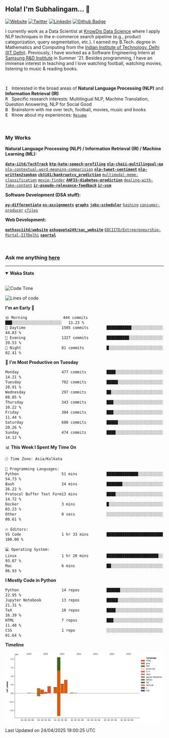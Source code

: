 ## Hola! I'm Subhalingam... 👋

[![Website](https://img.shields.io/badge/-subhalingamd.me-47CCCC?style=flat&logo=google-chrome&logoColor=white&link=https://subhalingamd.me)](https://subhalingamd.me )
[![Twitter](https://img.shields.io/badge/-@subhalingamd-55acee?style=flat&labelColor=1ca0f1&logo=twitter&logoColor=white&link=https://twitter.com/subhalingamd)](https://twitter.com/subhalingamd)
[![Linkedin](https://img.shields.io/badge/-subhalingamd-0077B5?style=flat&logo=Linkedin&logoColor=white&link=https://www.linkedin.com/in/subhalingamd/)](https://www.linkedin.com/in/subhalingamd/)
[![Github Badge](https://img.shields.io/badge/-subhalingamd-333?style=flat&logo=Github&logoColor=white&link=https://www.github.com/subhalingamd/)](https://www.github.com/subhalingamd)

<!-- [![Facebook](https://img.shields.io/badge/-subhalingamd-3b5999?style=flat&logo=Facebook&logoColor=white&link=https://www.facebook.com/subhalingamd/)](https://www.facebook.com/subhalingamd/) -->
<!-- [![Instagram](https://img.shields.io/badge/-@subhu2008-e4405f?style=flat&logo=Instagram&logoColor=white&link=https://www.instagram.com/subhu2008/)](https://www.instagram.com/subhu2008) -->
<!-- [![Youtube Badge](https://img.shields.io/badge/-subhalingamd-cd201f?style=flat&logo=Youtube&logoColor=white&link=https://youtube.com/subhalingamd/)](https://youtube.com/subhalingamd) -->
<!-- [![Quora Badge](https://img.shields.io/badge/-subhalingamd-b92b27?style=flat&logo=Quora&logoColor=white&link=https://quora.com/subhalingamd/)](https://quora.com/subhalingam-d) -->


I currently work as a Data Scientist at [KnowDis Data Science](https://www.knowdis.ai) where I apply NLP techniques in the e-commerce search pipeline (e.g., product categorization, query segmentation, etc.). I earned my B.Tech. degree in Mathematics and Computing from the [Indian Institute of Technology, Delhi (IIT Delhi)](http://www.iitd.ac.in). Previously, I have worked as a Software Engineering Intern at [Samsung R&D Institute](https://research.samsung.com/sri-d) in Summer '21. Besides programming, I have an immense interest in teaching and I love watching football, watching movies, listening to music & reading books.

<br />


<kbd>I</kbd> &nbsp; Interested in the broad areas of **Natural Language Processing (NLP)** and **Information Retrieval (IR)** <br />
<kbd>R</kbd> &nbsp; Specific research interests: Multilingual NLP, Machine Translation, Question Answering, NLP for Social Good  <br />
<kbd>B</kbd> &nbsp; Brainstorm with me over tech, football, movies, music and books <br />
<kbd>E</kbd> &nbsp; Know about my experiences: [`Resume`](https://subhalingamd.me/resume/)  <br />

<br />


### My Works

**Natural Language Processing (NLP) / Information Retrieval (IR) / Machine Learning (ML):** 

**[`data-iitd/TechTrack`](https://github.com/data-iitd/TechTrack)**
**[`btp-hate-speech-profiling`](https://github.com/subhalingamd/btp-hate-speech-profiling)**
**[`nlp-chaii-multilingual-qa`](https://github.com/subhalingamd/nlp-chaii-multilingual-qa)**
[`nlp-contextual-word-meaning-comparision`](https://github.com/subhalingamd/nlp-contextual-word-meaning-comparision)
**[`nlp-tweet-sentiment`](https://github.com/subhalingamd/nlp-tweet-sentiment)**
**[`nlp-written2spoken`](https://github.com/subhalingamd/nlp-written2spoken)**
**[`cb3101/bankruptcy_prediction`](https://github.com/cb3101/bankruptcy_prediction)**
[`multimodal-meme-classification`](https://github.com/subhalingamd/multimodal-meme-classification)
[`movie-finder`](https://github.com/subhalingamd/movie-finder)
**[`ANFIS-diabetes-prediction`](https://github.com/subhalingamd/ANFIS-diabetes-prediction)**
[`dealing-with-fake-content`](https://github.com/subhalingamd/dealing-with-fake-content)
**[`ir-pseudo-relevance-feedback`](https://github.com/subhalingamd/ir-pseudo-relevance-feedback)**
**[`ir-vsm`](https://github.com/subhalingamd/ir-vsm)**

**Software Development (DSA stuff):** 

**[`py-differentiate`](https://github.com/subhalingamd/py-differentiate)**
**[`os-assignments`](https://github.com/subhalingamd/os-assignments)**
**[`graphs`](https://github.com/subhalingamd/graphs)**
**[`jobs-scheduler`](https://github.com/subhalingamd/jobs-scheduler)**
[`hashing`](https://github.com/subhalingamd/hashing)
[`consumer-producer`](https://github.com/subhalingamd/consumer-producer)
[`cfiles`](https://github.com/subhalingamd/cfiles)

**Web Development:** 

**[`mathsociitd/website`](https://github.com/mathsociitd/website)**
**[`ashugupta249/sac_website`](https://github.com/ashugupta249/sac_website)**
[`EDCIITD/Entrepreneurship-Portal-IITDelhi`](https://github.com/EDCIITD/Entrepreneurship-Portal-IITDelhi)
**[`sportal`](https://github.com/subhalingamd/sportal)**

<br />

<!--
<br /><br />
<img alt="GitHub Stats" src="https://github-readme-stats.vercel.app/api?username=subhalingamd&count_private=true&show_icons=true&include_all_commits=true&theme=dark" align="right">

**Get to know about me from the Command Line!** <br />
Open Terminal and type:
```
npx subhalingamd
```
*To know more about this tool, watch [subhalingamd/npx-card](https://github.com/subhalingamd/npx-card)*
<br /><br /><br />


<img align="right" alt="Visitor Badge" src="https://visitor-badge.laobi.icu/badge?page_id=subhalingamd.subhalingamd">
-->

### Ask me anything [here](https://github.com/subhalingamd/subhalingamd/discussions/)

<hr>

<details open>
<summary><b>Waka Stats</b></summary>
<br/>

<!--START_SECTION:waka-->
![Code Time](http://img.shields.io/badge/Code%20Time-2%2C269%20hrs%2054%20mins-blue)

![Lines of code](https://img.shields.io/badge/From%20Hello%20World%20I%27ve%20Written-4.8%20million%20lines%20of%20code-blue)

**I'm an Early 🐤** 

```text
🌞 Morning                444 commits         ███░░░░░░░░░░░░░░░░░░░░░░   13.23 % 
🌆 Daytime                1505 commits        ███████████░░░░░░░░░░░░░░   44.83 % 
🌃 Evening                1327 commits        ██████████░░░░░░░░░░░░░░░   39.53 % 
🌙 Night                  81 commits          █░░░░░░░░░░░░░░░░░░░░░░░░   02.41 % 
```
📅 **I'm Most Productive on Tuesday** 

```text
Monday                   477 commits         ████░░░░░░░░░░░░░░░░░░░░░   14.21 % 
Tuesday                  702 commits         █████░░░░░░░░░░░░░░░░░░░░   20.91 % 
Wednesday                297 commits         ██░░░░░░░░░░░░░░░░░░░░░░░   08.85 % 
Thursday                 343 commits         ███░░░░░░░░░░░░░░░░░░░░░░   10.22 % 
Friday                   384 commits         ███░░░░░░░░░░░░░░░░░░░░░░   11.44 % 
Saturday                 680 commits         █████░░░░░░░░░░░░░░░░░░░░   20.26 % 
Sunday                   474 commits         ████░░░░░░░░░░░░░░░░░░░░░   14.12 % 
```


📊 **This Week I Spent My Time On** 

```text
🕑︎ Time Zone: Asia/Kolkata

💬 Programming Languages: 
Python                   51 mins             ██████████████░░░░░░░░░░░   54.73 % 
Bash                     24 mins             ███████░░░░░░░░░░░░░░░░░░   26.22 % 
Protocol Buffer Text Form13 mins             ████░░░░░░░░░░░░░░░░░░░░░   14.72 % 
Docker                   3 mins              █░░░░░░░░░░░░░░░░░░░░░░░░   03.23 % 
Other                    0 secs              ░░░░░░░░░░░░░░░░░░░░░░░░░   00.61 % 

🔥 Editors: 
VS Code                  1 hr 33 mins        █████████████████████████   100.00 % 

💻 Operating System: 
Linux                    1 hr 26 mins        ███████████████████████░░   93.07 % 
Mac                      6 mins              ██░░░░░░░░░░░░░░░░░░░░░░░   06.93 % 
```

**I Mostly Code in Python** 

```text
Python                   14 repos            ██████░░░░░░░░░░░░░░░░░░░   22.95 % 
Jupyter Notebook         13 repos            █████░░░░░░░░░░░░░░░░░░░░   21.31 % 
TeX                      10 repos            ████░░░░░░░░░░░░░░░░░░░░░   16.39 % 
HTML                     7 repos             ███░░░░░░░░░░░░░░░░░░░░░░   11.48 % 
CSS                      1 repo              ░░░░░░░░░░░░░░░░░░░░░░░░░   01.64 % 
```



**Timeline**

![Lines of Code chart](https://raw.githubusercontent.com/subhalingamd/subhalingamd/master/assets/bar_graph.png)


 Last Updated on 24/04/2025 19:00:25 UTC
<!--END_SECTION:waka-->

</details>


